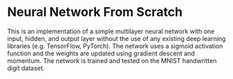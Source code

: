 # Neural Network From Scratch

This is an implementation of a simple multilayer neural network with one input, hidden, and output layer without the use of any existing deep learning libraries (e.g. TensorFlow, PyTorch). The network uses a sigmoid activation function and the weights are updated using gradient descent and momentum. The network is trained and tested on the MNIST handwritten digit dataset.
